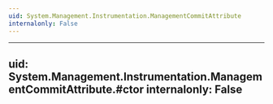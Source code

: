 ```yaml
---
uid: System.Management.Instrumentation.ManagementCommitAttribute
internalonly: False
---
```


---
uid: System.Management.Instrumentation.ManagementCommitAttribute.#ctor
internalonly: False
---
